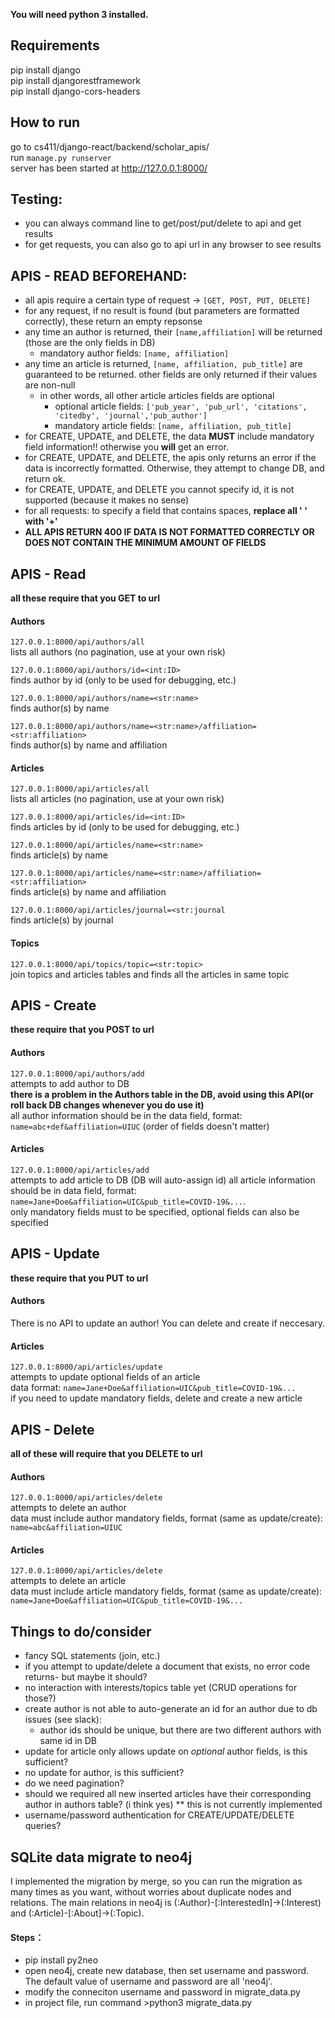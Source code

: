 **You will need python 3 installed.**

## Requirements
pip install django <br />
pip install djangorestframework <br />
pip install django-cors-headers <br />

## How to run
go to cs411/django-react/backend/scholar_apis/<br />
run `manage.py runserver` <br />
server has been started at http://127.0.0.1:8000/ <br />

## Testing:
* you can always command line to get/post/put/delete to api and get results
* for get requests, you can also go to api url in any browser to see results

## APIS - READ BEFOREHAND:
* all apis require a certain type of request -> `[GET, POST, PUT, DELETE]`
* for any request, if no result is found (but parameters are formatted correctly), these return an empty repsonse
* any time an author is returned, their `[name,affiliation]` will be returned (those are the only fields in DB)
  * mandatory author fields: `[name, affiliation]`
* any time an article is returned, `[name, affiliation, pub_title]` are guaranteed to be returned. other fields are only returned if their values are non-null
  * in other words, all other article articles fields are optional
    * optional article fields: `['pub_year', 'pub_url', 'citations', 'citedby', 'journal','pub_author']`
    * mandatory article fields: `[name, affiliation, pub_title]`
* for CREATE, UPDATE, and DELETE, the data **MUST** include mandatory field information!! otherwise you **will** get an error.
* for CREATE, UPDATE, and DELETE, the apis only returns an error if the data is incorrectly formatted. Otherwise, they attempt to change DB, and return ok.
* for CREATE, UPDATE, and DELETE you cannot specify id, it is not supported (because it makes no sense)
* for all requests: to specify a field that contains spaces, **replace all ' ' with '+'**
* **ALL APIS RETURN 400 IF DATA IS NOT FORMATTED CORRECTLY OR DOES NOT CONTAIN THE MINIMUM AMOUNT OF FIELDS**

## APIS - Read
**all these require that you GET to url**

#### Authors

`127.0.0.1:8000/api/authors/all`<br />
lists all authors (no pagination, use at your own risk) <br />

`127.0.0.1:8000/api/authors/id=<int:ID>` <br />
finds author by id (only to be used for debugging, etc.) <br />

`127.0.0.1:8000/api/authors/name=<str:name>` <br />
finds author(s) by name <br />

`127.0.0.1:8000/api/authors/name=<str:name>/affiliation=<str:affiliation>` <br />
finds author(s) by name and affiliation <br />

#### Articles
`127.0.0.1:8000/api/articles/all` <br />
lists all articles (no pagination, use at your own risk) <br />

`127.0.0.1:8000/api/articles/id=<int:ID>` <br />
finds articles by id (only to be used for debugging, etc.) <br />

`127.0.0.1:8000/api/articles/name=<str:name>` <br />
finds article(s) by name <br />

`127.0.0.1:8000/api/articles/name=<str:name>/affiliation=<str:affiliation>` <br />
finds article(s) by name and affiliation <br />

`127.0.0.1:8000/api/articles/journal=<str:journal` <br />
finds article(s) by journal <br />

#### Topics
`127.0.0.1:8000/api/topics/topic=<str:topic>` <br />
join topics and articles tables and finds all the articles in same topic  <br />

## APIS - Create
**these require that you POST to url**

#### Authors
`127.0.0.1:8000/api/authors/add` <br />
attempts to add author to DB <br />
**there is a problem in the Authors table in the DB, avoid using this API(or roll back DB changes whenever you do use it)** <br />
all author information should be in the data field, format: `name=abc+def&affiliation=UIUC` (order of fields doesn't matter) <br />

#### Articles
`127.0.0.1:8000/api/articles/add` <br /> 
attempts to add article to DB (DB will auto-assign id)
all article information should be in data field, format: `name=Jane+Doe&affiliation=UIC&pub_title=COVID-19&...`.  <br />
only mandatory fields must to be specified, optional fields can also be specified <br />


## APIS - Update
**these require that you PUT to url**

#### Authors
There is no API to update an author! You can delete and create if neccesary. <br />

#### Articles
`127.0.0.1:8000/api/articles/update` <br />
attempts to update optional fields of an article <br />
data format: `name=Jane+Doe&affiliation=UIC&pub_title=COVID-19&...` <br />
if you need to update mandatory fields, delete and create a new article


## APIS - Delete
**all of these will require that you DELETE to url**

#### Authors
`127.0.0.1:8000/api/articles/delete` <br />
attempts to delete an author <br />
data must include author mandatory fields, format (same as update/create): `name=abc&affiliation=UIUC`

#### Articles
`127.0.0.1:8000/api/articles/delete` <br />
attempts to delete an article <br />
data must include article mandatory fields, format (same as update/create): `name=Jane+Doe&affiliation=UIC&pub_title=COVID-19&...`

## Things to do/consider
* fancy SQL statements (join, etc.) <br />
* if you attempt to update/delete a document that exists, no error code returns- but maybe it should? <br />
* no interaction with interests/topics table yet (CRUD operations for those?) <br />
* create author is not able to auto-generate an id for an author due to db issues (see slack):
  * author ids should be unique, but there are two different authors with same id in DB
* update for article only allows update on *optional* author fields, is this sufficient? <br />
* no update for author, is this sufficient? <br />
* do we need pagination? <br />
* should we required all new inserted articles have their corresponding author in authors table? (i think yes)
  ** this is not currently implemented
* username/password authentication for CREATE/UPDATE/DELETE queries?

## SQLite data migrate to neo4j
I implemented the migration by merge, so you can run the migration as many times as you want, without worries about duplicate nodes and relations.
The main relations in neo4j is (:Author)-[:InterestedIn]->(:Interest) and (:Article)-[:About]->(:Topic).

#### Steps：
* pip install py2neo <br />
* open neo4j, create new database, then set username and password. The default value of username and password are all 'neo4j'. <br />
* modify the conneciton username and password in migrate_data.py </br>
* in project file, run command >python3 migrate_data.py <br />
